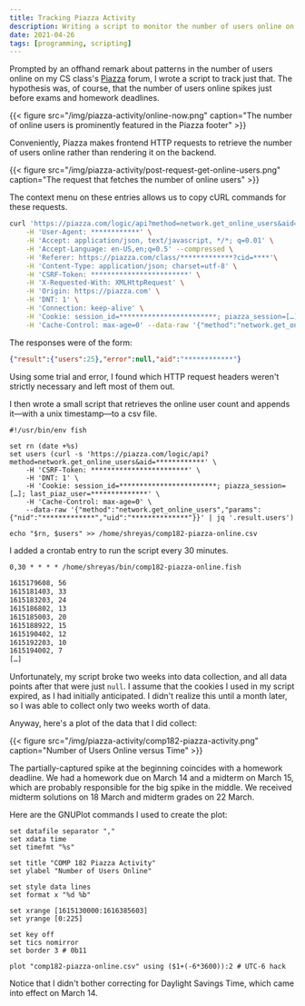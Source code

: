 ```yaml
---
title: Tracking Piazza Activity
description: Writing a script to monitor the number of users online on my class' Piazza forum over time
date: 2021-04-26
tags: [programming, scripting]
---
```


Prompted by an offhand remark about patterns in the number of users online on my CS class's [Piazza](https://en.wikipedia.org/wiki/Piazza_(web_service)) forum, I wrote a script to track just that. The hypothesis was, of course, that the number of users online spikes just before exams and homework deadlines.

{{< figure src="/img/piazza-activity/online-now.png" caption="The number of online users is prominently featured in the Piazza footer" >}}

Conveniently, Piazza makes frontend HTTP requests to retrieve the number of users online rather than rendering it on the backend.

{{< figure src="/img/piazza-activity/post-request-get-online-users.png" caption="The request that fetches the number of online users" >}}

The context menu on these entries allows us to copy cURL commands for these requests.

```sh
curl 'https://piazza.com/logic/api?method=network.get_online_users&aid=************' \
	-H 'User-Agent: ************' \
	-H 'Accept: application/json, text/javascript, */*; q=0.01' \
	-H 'Accept-Language: en-US,en;q=0.5' --compressed \
	-H 'Referer: https://piazza.com/class/*************?cid=****'\
	-H 'Content-Type: application/json; charset=utf-8' \
	-H 'CSRF-Token: ************************' \
	-H 'X-Requested-With: XMLHttpRequest' \
	-H 'Origin: https://piazza.com' \
	-H 'DNT: 1' \
	-H 'Connection: keep-alive' \
	-H 'Cookie: session_id=************************; piazza_session=[…]; last_piaz_user=**************; AWSELB=[…]; AWSELBCORS=[…]'\
	-H 'Cache-Control: max-age=0' --data-raw '{"method":"network.get_online_users","params":{"nid":"*************","uid":"**************"}}'
```

The responses were of the form:

```json
{"result":{"users":25},"error":null,"aid":"************"}
```

Using some trial and error, I found which HTTP request headers weren't strictly necessary and left most of them out.

I then wrote a small script that retrieves the online user count and appends it—with a unix timestamp—to a csv file.

```fish
#!/usr/bin/env fish

set rn (date +%s)
set users (curl -s 'https://piazza.com/logic/api?method=network.get_online_users&aid=************' \
    -H 'CSRF-Token: ************************' \
    -H 'DNT: 1' \
    -H 'Cookie: session_id=************************; piazza_session=[…]; last_piaz_user=**************' \
    -H 'Cache-Control: max-age=0' \
    --data-raw '{"method":"network.get_online_users","params":{"nid":"*************","uid":"**************"}}' | jq '.result.users')

echo "$rn, $users" >> /home/shreyas/comp182-piazza-online.csv
```

I added a crontab entry to run the script every 30 minutes.

```txt
0,30 * * * * /home/shreyas/bin/comp182-piazza-online.fish
```

```txt
1615179608, 56
1615181403, 33
1615183203, 24
1615186802, 13
1615185003, 20
1615188922, 15
1615190402, 12
1615192203, 10
1615194002, 7
[…]
```

Unfortunately, my script broke two weeks into data collection, and all data points after that were just `null`. I assume that the cookies I used in my script expired, as I had initially anticipated. I didn't realize this until a month later, so I was able to collect only two weeks worth of data.

Anyway, here's a plot of the data that I did collect:

{{< figure src="/img/piazza-activity/comp182-piazza-activity.png" caption="Number of Users Online versus Time" >}}

The partially-captured spike at the beginning coincides with a homework deadline. We had a homework due on March 14 and a midterm on March 15, which are probably responsible for the big spike in the middle. We received midterm solutions on 18 March and midterm grades on 22 March.

Here are the GNUPlot commands I used to create the plot:

```gnuplot
set datafile separator ","
set xdata time
set timefmt "%s"

set title "COMP 182 Piazza Activity"
set ylabel "Number of Users Online"

set style data lines
set format x "%d %b"

set xrange [1615130000:1616385603]
set yrange [0:225]

set key off
set tics nomirror
set border 3 # 0b11

plot "comp182-piazza-online.csv" using ($1+(-6*3600)):2 # UTC-6 hack
```

Notice that I didn't bother correcting for Daylight Savings Time, which came into effect on March 14.
